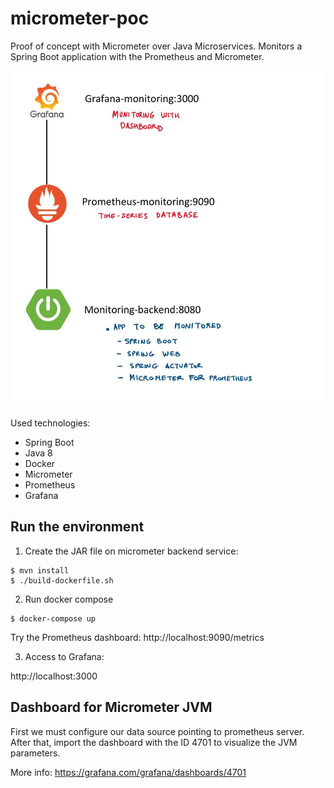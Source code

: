 # micrometer-poc
Proof of concept with Micrometer over Java Microservices. Monitors a Spring Boot application with the Prometheus and Micrometer.

![Micrometer PoC](/docs/micrometer-poc-environment.jpg?raw=true "Micrometer proof of concept")

Used technologies:
- Spring Boot
- Java 8
- Docker
- Micrometer
- Prometheus
- Grafana


## Run the environment

1. Create the JAR file on micrometer backend service:

```
$ mvn install
$ ./build-dockerfile.sh
```

2. Run docker compose

```
$ docker-compose up
```

Try the Prometheus dashboard: http://localhost:9090/metrics


3. Access to Grafana:

http://localhost:3000



## Dashboard for Micrometer JVM

First we must configure our data source pointing to prometheus server. After that, import the dashboard with the ID 4701 to visualize the JVM parameters.

More info: https://grafana.com/grafana/dashboards/4701

